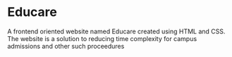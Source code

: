 # Educare
A frontend oriented website named Educare created using HTML and CSS. The website is a solution to reducing time complexity for campus admissions and other such proceedures
